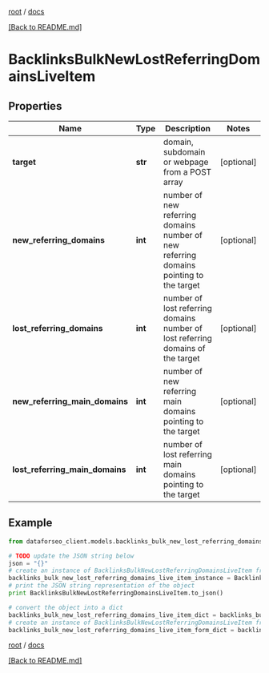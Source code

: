[root](./../ "root") / [docs](./ "docs")

[[Back to README.md]](./../README.md "[Back to README.md]")

# BacklinksBulkNewLostReferringDomainsLiveItem

## Properties

Name | Type | Description | Notes
------------ | ------------- | ------------- | -------------
**target** | **str** | domain, subdomain or webpage from a POST array | [optional]
**new_referring_domains** | **int** | number of new referring domains number of new referring domains pointing to the target | [optional]
**lost_referring_domains** | **int** | number of lost referring domains number of lost referring domains of the target | [optional]
**new_referring_main_domains** | **int** | number of new referring main domains pointing to the target | [optional]
**lost_referring_main_domains** | **int** | number of lost referring main domains pointing to the target | [optional]

## Example

```python
from dataforseo_client.models.backlinks_bulk_new_lost_referring_domains_live_item import BacklinksBulkNewLostReferringDomainsLiveItem

# TODO update the JSON string below
json = "{}"
# create an instance of BacklinksBulkNewLostReferringDomainsLiveItem from a JSON string
backlinks_bulk_new_lost_referring_domains_live_item_instance = BacklinksBulkNewLostReferringDomainsLiveItem.from_json(json)
# print the JSON string representation of the object
print BacklinksBulkNewLostReferringDomainsLiveItem.to_json()

# convert the object into a dict
backlinks_bulk_new_lost_referring_domains_live_item_dict = backlinks_bulk_new_lost_referring_domains_live_item_instance.to_dict()
# create an instance of BacklinksBulkNewLostReferringDomainsLiveItem from a dict
backlinks_bulk_new_lost_referring_domains_live_item_form_dict = backlinks_bulk_new_lost_referring_domains_live_item.from_dict(backlinks_bulk_new_lost_referring_domains_live_item_dict)
```

  

[root](./../ "root") / [docs](./ "docs")

[[Back to README.md]](./../README.md "[Back to README.md]")